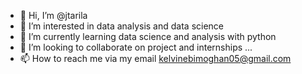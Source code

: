 - 👋 Hi, I’m @jtarila
- 👀 I’m interested in data analysis and data science
- 🌱 I’m currently learning data science and analysis with python
- 💞️ I’m looking to collaborate on project and internships  ...
- 📫 How to reach me via my email kelvinebimoghan05@gmail.com

<!---
jtarila/jtarila is a ✨ special ✨ repository because its `README.md` (this file) appears on your GitHub profile.
You can click the Preview link to take a look at your changes.
--->
